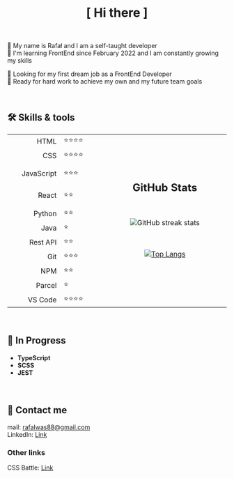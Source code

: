 <h1 align="center">[ Hi there ]</h1>

<br />

<p>👋 My name is Rafał and I am a self-taught developer<br />
  🌱 I'm learning FrontEnd since February 2022 and I am constantly growing my skills</p>
        
<p>👀 Looking for my first dream job as a FrontEnd Developer<br />
  💪 Ready for hard work to achieve my own and my future team goals
</p>

<br />
        
<table align="center">
  <tr>
    <h2>🛠 Skills & tools</h2>
  </tr>  
  <tr>
    <td width="150px" align="right">HTML</td>
    <td width="150px">⭐⭐⭐⭐</td>
    <td width="600px" rowspan="11">
<div align="center">

## GitHub Stats
  
<br />
  
![GitHub streak stats](https://github-readme-streak-stats.herokuapp.com/?user=qrreel)
  
<br />
  
[![Top Langs](https://github-readme-stats.vercel.app/api/top-langs/?username=qrreel&langs_count=8)](https://github.com/qrreel/github-readme-stats)
  
<br />
</div>
    </td>
  </tr>  
  <tr>
    <td align="right">CSS</td>
    <td>⭐⭐⭐⭐</td>
  </tr>
  <tr height="50px">
    <td align="right">JavaScript</td>
    <td>⭐⭐⭐</td>
  </tr>  
  <tr height="50px">
    <td align="right">React</td>
    <td>⭐⭐</td>
  </tr>  
  <tr>
    <td align="right">Python</td>
    <td>⭐⭐</td>
  </tr>  
  <tr>
    <td align="right">Java</td>
    <td>⭐</td>
  </tr>  
  <tr>
    <td align="right">Rest API</td>
    <td>⭐⭐</td>
  </tr>  
  <tr>
    <td align="right">Git</td>
    <td>⭐⭐⭐</td>
  </tr>  
  <tr>
    <td align="right">NPM</td>
    <td>⭐⭐</td>
  </tr>  
  <tr>
    <td align="right">Parcel</td>
    <td>⭐</td>
  </tr>  
  <tr>
    <td align="right">VS Code</td>  
    <td>⭐⭐⭐⭐</td>
  </tr>
</table>

<br />

## 🎯 In Progress<br />
<div>
  <h4>
    <ul>
      <li>TypeScript</li>
      <li>SCSS</li>
      <li>JEST</li>
    </ul>
  </h4>
</div><br />

## 💬 Contact me
mail: <a href="mailto:rafalwas88@gmail.com">rafalwas88@gmail.com</a><br />
LinkedIn: <a href="http://www.linkedin.com/in/rafał-wąs-5b34a0248" target="blank">Link</a>

### Other links
CSS Battle: <a href="https://cssbattle.dev/player/FMjdVPwyHZcs6CAxHxsnOfYt48g2" target="blank">Link</a>

<!--- qrreel/qrreel is a ✨ special ✨ repository because its `README.md` (this file) appears on your GitHub profile.
You can click the Preview link to take a look at your changes.
--->
